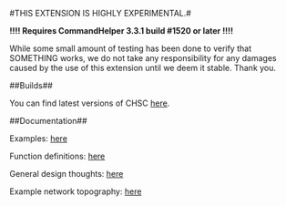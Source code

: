 #THIS EXTENSION IS HIGHLY EXPERIMENTAL.#

**!!!! Requires CommandHelper 3.3.1 build #1520 or later !!!!**

While some small amount of testing has been done to verify that SOMETHING works,
we do not take any responsibility for any damages caused by the use of this
extension until we deem it stable. Thank you.

##Builds##

You can find latest versions of CHSC [here][builds].

##Documentation##

Examples: [here][examples]

Function definitions: [here][funcs]

General design thoughts: [here][design]

Example network topography: [here][topo]

[builds]: http://build.zeoldcraft.com/job/CHServerCommunication/
[examples]: https://github.com/EntityReborn/CHServerCommunication/blob/master/Examples.md
[funcs]: https://docs.google.com/spreadsheet/ccc?key=0AjO4owzyFgGzdEFROHZjRm5GcTEwanRPUVc0NF9uU1E#gid=0
[design]: https://docs.google.com/document/d/1UmSIYHjARkOAsXQaK6oaWMW20zdG1WVmEikLvZUd58o
[topo]: https://www.lucidchart.com/documents/view/46cd-0b90-51af849e-ad48-775e0a004865